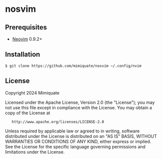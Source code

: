 # nosvim


## Prerequisites

* [Neovim](https://neovim.io/) 0.9.2+

## Installation

```
$ git clone https://github.com/mimiquate/nosvim ~/.config/nvim
```

## License

   Copyright 2024 Mimiquate

   Licensed under the Apache License, Version 2.0 (the "License");
   you may not use this file except in compliance with the License.
   You may obtain a copy of the License at

       http://www.apache.org/licenses/LICENSE-2.0

   Unless required by applicable law or agreed to in writing, software
   distributed under the License is distributed on an "AS IS" BASIS,
   WITHOUT WARRANTIES OR CONDITIONS OF ANY KIND, either express or implied.
   See the License for the specific language governing permissions and
   limitations under the License.
